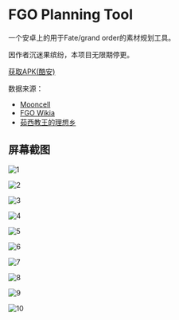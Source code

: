 # FGO Planning Tool

一个安卓上的用于Fate/grand order的素材规划工具。

因作者沉迷果缤纷，本项目无限期停更。

[获取APK(酷安)](https://www.coolapk.com/game/com.ssttkkl.fgoplanningtool)

数据来源：

- [Mooncell](https://fgo.wiki/)
- [FGO Wikia](https://fategrandorder.wikia.com/)
- [茹西教王的理想乡](https://kazemai.github.io/)

## 屏幕截图

![1](doc/image/1.png)

![2](doc/image/2.png)

![3](doc/image/3.png)

![4](doc/image/4.png)

![5](doc/image/5.png)

![6](doc/image/6.png)

![7](doc/image/7.png)

![8](doc/image/8.png)

![9](doc/image/9.png)

![10](doc/image/10.png)
